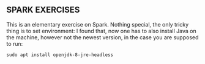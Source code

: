 ## SPARK EXERCISES ##

This is an elementary exercise on Spark. Nothing special, the only tricky thing is to set environment: I found that, now one has to also install Java on the machine, however not the newest version, in the case you are supposed to run:

`sudo apt install openjdk-8-jre-headless`
